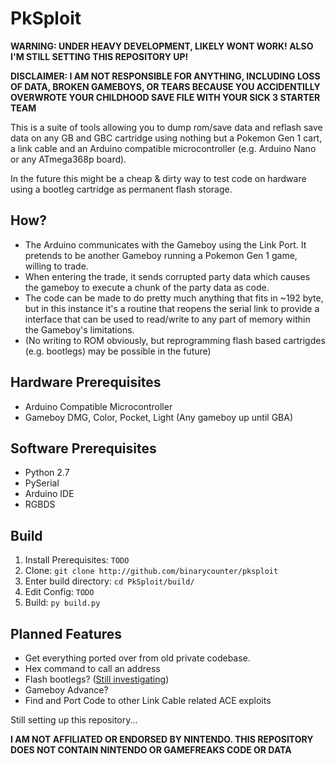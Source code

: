 # PkSploit
**WARNING: UNDER HEAVY DEVELOPMENT, LIKELY WONT WORK! ALSO I'M STILL SETTING THIS REPOSITORY UP!**

**DISCLAIMER: I AM NOT RESPONSIBLE FOR ANYTHING, INCLUDING LOSS OF DATA, BROKEN GAMEBOYS, OR TEARS BECAUSE YOU ACCIDENTILLY OVERWROTE YOUR CHILDHOOD SAVE FILE WITH YOUR SICK 3 STARTER TEAM**



This is a suite of tools allowing you to dump rom/save data and reflash save data on any GB and GBC cartridge using nothing but a Pokemon Gen 1 cart, a link cable and an Arduino compatible microcontroller (e.g. Arduino Nano or any ATmega368p board).

In the future this might be a cheap & dirty way to test code on hardware using a bootleg cartridge as permanent flash storage.

## How?
* The Arduino communicates with the Gameboy using the Link Port. It pretends to be another Gameboy running a Pokemon Gen 1 game, willing to trade. 
* When entering the trade, it sends corrupted party data which causes the gameboy to execute a chunk of the party data as code.
* The code can be made to do pretty much anything that fits in ~192 byte, but in this instance it's a routine that reopens the serial link to provide a interface that can be used to read/write to any part of memory within the Gameboy's limitations.
* (No writing to ROM obviously, but reprogramming flash based cartrigdes (e.g. bootlegs) may be possible in the future)

## Hardware Prerequisites
* Arduino Compatible Microcontroller
* Gameboy DMG, Color, Pocket, Light (Any gameboy up until GBA)

## Software Prerequisites
* Python 2.7
* PySerial
* Arduino IDE
* RGBDS

## Build

1. Install Prerequisites: `TODO`
2. Clone: `git clone http://github.com/binarycounter/pksploit`
3. Enter build directory: `cd PkSploit/build/`
4. Edit Config: `TODO`
5. Build: `py build.py`





## Planned Features

* Get everything ported over from old private codebase.
* Hex command to call an address
* Flash bootlegs? ([Still investigating](https://gist.github.com/binarycounter/9bd93ef4271a11aee3e395d04b93ed3a))
* Gameboy Advance?
* Find and Port Code to other Link Cable related ACE exploits


Still setting up this repository...


**I AM NOT AFFILIATED OR ENDORSED BY NINTENDO. THIS REPOSITORY DOES NOT CONTAIN NINTENDO OR GAMEFREAKS CODE OR DATA**

